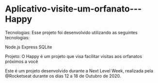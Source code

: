 # Aplicativo-visite-um-orfanato---Happy

Tecnologias:
Esse projeto foi desenvolvido utilizando as seguintes tecnologias:

Node.js
Express
SQLite

Projeto: 
O Happy é um projeto que visa facilitar visitas aos orfanatos próximos a você

Este é um projeto desenvolvido durante a Next Level Week, realizada pela @Rocketseat durante os dias 12 a 18 de Outubro de 2020.

